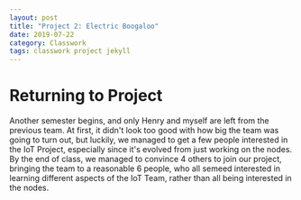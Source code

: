 ```yaml
---
layout: post
title: "Project 2: Electric Boogaloo"
date: 2019-07-22
category: Classwork
tags: classwork project jekyll
---
```

# Returning to Project

Another semester begins, and only Henry and myself are left from the previous team. At first, it didn't look too good with how big the team was
going to turn out, but luckily, we managed to get a few people interested in the IoT Project, especially since it's evolved from just working on
the nodes. By the end of class, we managed to convince 4 others to join our project, bringing the team to a reasonable 6 people, who all semeed
interested in learning different aspects of the IoT Team, rather than all being interested in the nodes.
